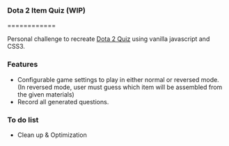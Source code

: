 ### Dota 2 Item Quiz (WIP)
============

Personal challenge to recreate [Dota 2 Quiz](http://www.dota2.com/quiz) using vanilla javascript and CSS3.

### Features
- Configurable game settings to play in either normal or reversed mode.
(In reversed mode, user must guess which item will be assembled from the given materials)
- Record all generated questions.

### To do list
- Clean up & Optimization